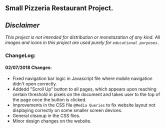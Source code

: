 ## Small Pizzeria Restaurant Project.
## _Disclaimer_
_This project is not intended for distribution or monetazation of any kind._
_All images and icons in this project are used purely for `educational purposes.`_


### ChangeLog:
#### 02/07/2018 Changes:
  *  Fixed navigation bar logic in Javascript file where mobile navigation didn't open correctly.  
  *  Addedd "Scroll Up" button to all pages, which appears upon reaching certain threshold in pixels on the document and takes user to the top of the page once the button is clicked.
  *  Improvements in the CSS file `@Media Queries` to fix website layout not displaying correctly on some smaller screen devices.
  *  General cleanup in the CSS files.
  *  Minor design changes on the website.
      
